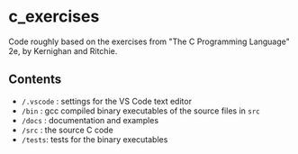 # c_exercises

Code roughly based on the exercises from "The C Programming Language" 2e, by Kernighan and Ritchie. 

## Contents

* `/.vscode` : settings for the VS Code text editor
* `/bin` : gcc compiled binary executables of the source files in `src`
* `/docs` : documentation and examples
* `/src` : the source C code
* `/tests`: tests for the binary executables